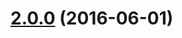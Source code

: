 <a name="2.0.0"></a>
# [2.0.0](https://github.com/fczbkk/angle/compare/v1.1.0...v2.0.0) (2016-06-01)



